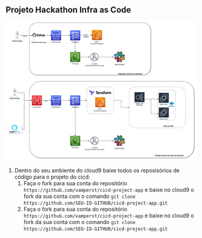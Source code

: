 ## Projeto Hackathon Infra as Code
![project](img/Hackaton-Devops-Arquitetura.png)


1. Dentro do seu ambiente do cloud9 baixe todos os reposisórios de código para o projeto do cicd:
   1. Faça o fork para sua conta do repositório `https://github.com/vamperst/cicd-project-app` e baixe no cloud9 o fork da sua conta com o comando `git clone https://github.com/SEU-ID-GITHUB/cicd-project-app.git`
   2. Faça o fork para sua conta do repositório `https://github.com/vamperst/cicd-project-app` e baixe no cloud9 o fork da sua conta com o comando `git clone https://github.com/SEU-ID-GITHUB/cicd-project-app.git` 
